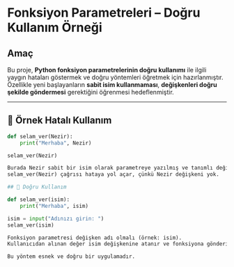 #  Fonksiyon Parametreleri – Doğru Kullanım Örneği

##  Amaç
Bu proje, **Python fonksiyon parametrelerinin doğru kullanımı** ile ilgili yaygın hataları göstermek ve doğru yöntemleri öğretmek için hazırlanmıştır.  
Özellikle yeni başlayanların **sabit isim kullanmaması**, **değişkenleri doğru şekilde göndermesi** gerektiğini öğrenmesi hedeflenmiştir.

---

## 🔹 Örnek Hatalı Kullanım
```python
def selam_ver(Nezir):
    print("Merhaba", Nezir)

selam_ver(Nezir)

Burada Nezir sabit bir isim olarak parametreye yazılmış ve tanımlı değil.
selam_ver(Nezir) çağrısı hataya yol açar, çünkü Nezir değişkeni yok.

## 🔹 Doğru Kullanım

def selam_ver(isim):
    print("Merhaba", isim)

isim = input("Adınızı girin: ")
selam_ver(isim)

Fonksiyon parametresi değişken adı olmalı (örnek: isim).
Kullanıcıdan alınan değer isim değişkenine atanır ve fonksiyona gönderilir.

Bu yöntem esnek ve doğru bir uygulamadır.
